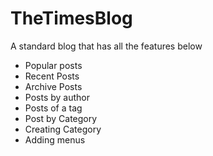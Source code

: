 # TheTimesBlog

A standard blog that has all the features below
* Popular posts
* Recent Posts
* Archive Posts
* Posts by author
* Posts of a tag
* Post by Category
* Creating Category
* Adding menus
